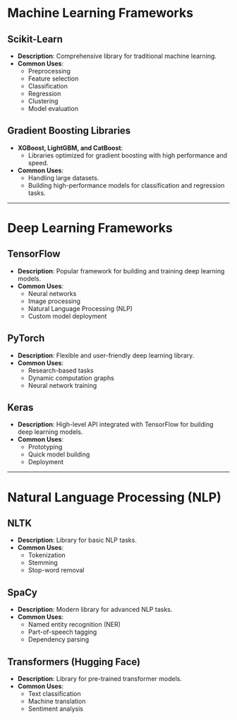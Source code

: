# Machine Learning Frameworks

## Scikit-Learn
- **Description**: Comprehensive library for traditional machine learning.
- **Common Uses**: 
  - Preprocessing
  - Feature selection
  - Classification
  - Regression
  - Clustering
  - Model evaluation

## Gradient Boosting Libraries
- **XGBoost, LightGBM, and CatBoost**:
  - Libraries optimized for gradient boosting with high performance and speed.
- **Common Uses**:
  - Handling large datasets.
  - Building high-performance models for classification and regression tasks.

---

# Deep Learning Frameworks

## TensorFlow
- **Description**: Popular framework for building and training deep learning models.
- **Common Uses**:
  - Neural networks
  - Image processing
  - Natural Language Processing (NLP)
  - Custom model deployment

## PyTorch
- **Description**: Flexible and user-friendly deep learning library.
- **Common Uses**:
  - Research-based tasks
  - Dynamic computation graphs
  - Neural network training

## Keras
- **Description**: High-level API integrated with TensorFlow for building deep learning models.
- **Common Uses**:
  - Prototyping
  - Quick model building
  - Deployment

---

# Natural Language Processing (NLP)

## NLTK
- **Description**: Library for basic NLP tasks.
- **Common Uses**:
  - Tokenization
  - Stemming
  - Stop-word removal

## SpaCy
- **Description**: Modern library for advanced NLP tasks.
- **Common Uses**:
  - Named entity recognition (NER)
  - Part-of-speech tagging
  - Dependency parsing

## Transformers (Hugging Face)
- **Description**: Library for pre-trained transformer models.
- **Common Uses**:
  - Text classification
  - Machine translation
  - Sentiment analysis